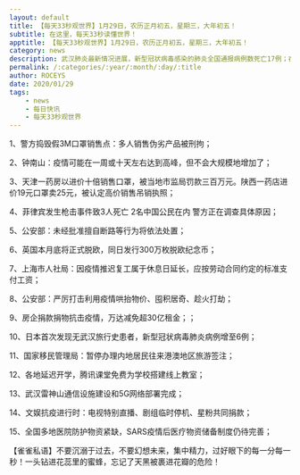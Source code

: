 ```yaml
---
layout: default
title: 【每天33秒观世界】1月29日，农历正月初五，星期三，大年初五！
subtitle: 在这里，每天33秒读懂世界！
apptitle: 【每天33秒观世界】1月29日，农历正月初五，星期三，大年初五！
category: news
description: 武汉肺炎最新情况进展，新型冠状病毒感染的肺炎全国通报病例数死亡17例；在这里，每天33秒或60秒读懂世界，免费每日快讯新闻简报接口API，微语简报接口API，Skylark，爬虫简讯API接口免费，微信可以直接转账到QQ了。【每天33秒观世界】2019年12月12345678910111213141516171819202122232425262728293031日。ROCEYS全栈CEO 2020-01-23 10:22:18
permalink: /:categories/:year/:month/:day/:title
author: ROCEYS
date: 2020/01/29
tags:
    - news
    - 每日快讯
    - 每天33秒观世界
---
```


1、警方捣毁假3M口罩销售点：多人销售伪劣产品被刑拘；

2、钟南山：疫情可能在一周或十天左右达到高峰，但不会大规模地增加了；

3、天津一药房以进价十倍销售口罩，被当地市监局罚款三百万元。陕西一药店进价19元口罩卖25元，被认定高价销售吊销执照；

4、菲律宾发生枪击事件致3人死亡 2名中国公民在内 警方正在调查具体原因；

5、公安部：未经批准擅自断路等行为将依法处置；

6、英国本月底将正式脱欧，同日发行300万枚脱欧纪念币；

7、上海市人社局：因疫情推迟复工属于休息日延长，应按劳动合同约定的标准支付工资；

8、公安部：严厉打击利用疫情哄抬物价、囤积居奇、趁火打劫；

9、房企捐款捐物抗击疫情，万达减免超30亿租金；；

10、日本首次发现无武汉旅行史患者，新型冠状病毒肺炎病例增至6例；

11、国家移民管理局：暂停办理内地居民往来港澳地区旅游签注；

12、各地延迟开学，腾讯课堂免费为学校搭建线上教室；

13、武汉雷神山通信设施建设和5G网络部署完成；

14、文娱抗疫进行时：电视特别直播、剧组临时停机、星粉共同捐款；

15、全国多地医院防护物资紧缺，SARS疫情后医疗物资储备制度仍待完善；


【雀雀私语】不要沉溺于过去，不要幻想未来，集中精力，过好眼下的每一分每一秒！一头钻进花蕊里的蜜蜂，忘记了天黑被裹进花瓣的危险！